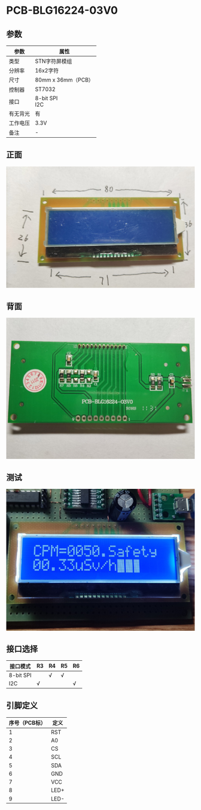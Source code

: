 # PCB-BLG16224-03V0

## 参数

| 参数     | 属性               |
| -------- | ------------------ |
| 类型     | STN字符屏模组      |
| 分辨率   | 16x2字符           |
| 尺寸     | 80mm x 36mm（PCB） |
| 控制器   | ST7032             |
| 接口     | 8-bit SPI<br />I2C |
| 有无背光 | 有                 |
| 工作电压 | 3.3V               |
| 备注     | -                  |

## 正面

![正面](正面.jpg)

## 背面

![背面](背面.jpg)

## 测试

![测试](测试.jpg)

## 接口选择

| 接口模式  | R3   | R4   | R5   | R6   |
| --------- | ---- | ---- | ---- | ---- |
| 8-bit SPI |      | √    | √    |      |
| I2C       | √    |      |      | √    |

## 引脚定义

| 序号（PCB标） | 定义 |
| ------------- | ---- |
| 1             | RST  |
| 2             | A0   |
| 3             | CS   |
| 4             | SCL  |
| 5             | SDA  |
| 6             | GND  |
| 7             | VCC  |
| 8             | LED+ |
| 9             | LED- |